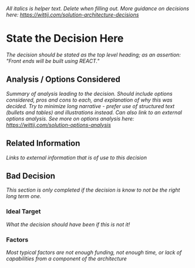 _All italics is helper text. Delete when filling out. More guidance on decisions here: <https://wittij.com/solution-architecture-decisions>_

# State the Decision Here

_The decision should be stated as the top level heading; as an assertion: "Front ends will be built using REACT."_

## Analysis / Options Considered

_Summary of analysis leading to the decision. Should include options considered, pros and cons to each, and explanation of why this was decided. Try to minimize long narrative - prefer use of structured text (bullets and tables) and illustrations instead. Can also link to an external options analysis. See more on options analysis here: <https://wittij.com/solution-options-analysis>_

## Related Information

_Links to external information that is of use to this decision_

## Bad Decision

_This section is only completed if the decision is know to not be the right long term one._

### Ideal Target

_What the decision should have been if this is not it!_

### Factors

_Most typical factors are not enough funding, not enough time, or lack of capabilities from a component of the architecture_
